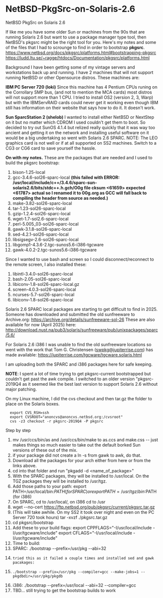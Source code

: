 # NetBSD-PkgSrc-on-Solaris-2.6
NetBSD PkgSrc on Solaris 2.6

If like me you have some older Sun or machines from the 90s that are running Solaris 2.6 but want to use a package manager type tool, then NetBSD's pkgsrc might be the right tool for you. Here's my notes and some of the files that I had to scrounge to find in order to bootstrap **pkgsrc**.
https://www.netbsd.org/docs/pkgsrc/platforms.html#bootstrapping-pkgsrc
https://ludd.ltu.se/~ragge/htdocs/Documentation/pkgsrc/platforms.html

Background
I have been getting some of my vintage servers and workstations back up and running. I have 2 machines that will not support running NetBSD or other Opensource distros. These machines are:

**IBM PC Server 720 (loki)**
Since this machine has 4 Pentium CPUs runing on the Corrollary SMP bus, (and not to mention the MCA cards) most distros will not support more than 1 CPU. I tried to install OS2 (version 2, 3, Warp) but with the IBMServRAID cards could never get it working even though IBM still has information on their website that says how to do it. It doesn't work. 

**Sun SparcStation 2 (shelob)**
I wanted to install either NetBSD or NextStep on it but no matter which CDROM I used couldn't get them to boot. So decided to try out SunOS 4.1.4 but relized really quickly that it was way too ancient and getting it on the network and installing useful software on it would be a big undertaking so went with Solaris 2.6 SPARC. 
NOTE: The LEO graphics card is not well or if at all supported on SS2 machines. Switch to a CG3 or CG6 card to save yourself the hassle.

**On with my notes.**
These are the packages that are needed and I used to build the pkgsrc bootstrap:
1. bison-1.25-local
2. gcc-3.4.6-sol26-sparc-local **(this failed with ERROR: /usr/local/include/c++/3.4.6/sparc-sun-solaris2.6/bits/stdc++.h.gch/O0g file cksum <61659> expected <61787> actual so I renamed it to 00g.org as GCC will fall back to compiling the header from source as needed.)**
3. make-3.82-sol26-sparc-local
4. tar-1.23-sol26-sparc-local
5. gzip-1.2.4-sol26-sparc-local
6. wget-1.7-sol2.6-sparc-local
7. perl-5.005_03-sol26-sparc-local
8. gawk-3.1.8-sol26-sparc-local
9. sed-4.2.1-sol26-sparc-local
10. libsigsegv-2.6-sol26-sparc-local
12. libgomp1-4.3.6-2.tgc-sunos5.6-i386-tgcware
13. gawk-4.0.2-2.tgc-sunos5.6-i386-tgcware


Since I wanted to use bash and screen so I could disconnect/reconnect to the remote screen, I also installed these:
1. libintl-3.4.0-sol26-sparc-local
2. bash-2.05-sol26-sparc-local
3. libiconv-1.8-sol26-sparc-local.gz
4. screen-4.0.3-sol26-sparc-local
5. ncurses-5.7-sol26-sparc-local
6. libiconv-1.8-sol26-sparc-local 

Solaris 2.6 SPARC local packages are starting to get difficult to find in 2025. Someone has downloaded and submitted the old sunfreeware to Archive.org:
https://archive.org/details/sunfreeware-sol-26
These are also available for now (April 2025) here: http://download.nust.na/pub3/solaris/sunfreeware/pub/unixpackages/sparc/5.6/

For Solaris 2.6 i386 I was unable to find the old sunfreeware locations so went with the work that Tom G. Christensen (swpkg@jupiterrise.com) has made available:
https://jupiterrise.com/tgcware/tgcware.solaris.html

I am uploading both the SPARC and i386 packages here for safe keeping.

**NOTE**: I spent a lot of time trying to get pkgsrc-current bootstrapped but couldn't get past the awk compile. I switched to an older version "pkgsrc-2019Q4 as it seemed like the best last version to support Solaris 2.6 without major patching. 

On my Linux machine, I did the cvs checkout and then tar.gz the folder to place on the Solaris boxes.
      
      export CVS_RSH=ssh
      export CVSROOT="anoncvs@anoncvs.netbsd.org:/cvsroot"
      cvs -z3 checkout -r pkgsrc-2019Q4 -P pkgsrc

Step by step
1. mv /usr/ccs/bin/as and /usr/ccs/bin/make to as.ccs and make.css -- just makes things so much easier to take out the default borked Sun versions of these out of the mix.
2. if your package did not create a ln -s from gawk to awk, do that.
3. Download all the packages for your arch either from here or from the links above.
4. cd into that folder and run "pkgadd -d <name_of_package>"
5. With the SPARC packages, they will be installed to /usr/local. On the TGZ packages they will be installed to /usr/tgz.
6. Add those paths to your path: export PATH=/usr/local/bin:$PATH (for SPARC) or export PATH=/usr/tgz/bin:$PATH (for i386)
7. On SPARC, cd to /usr/local/, on i386 cd to /usr
8. wget --no-cert https://ftp.netbsd.org/pub/pkgsrc/current/pkgsrc.tar.gz
9. (This will take awhile. On my SS2 it took over night and even on the PC Server 720 took hours) tar -xvzf ./pkgsrc.tar.gz
10. cd pkgsrc/bootstrap
11. Add these to your build flags:
      export CPPFLAGS="-I/usr/local/include -I/usr/tgcware/include"
      export CFLAGS="-I/usr/local/include -I/usr/tgcware/include"
12. Time to build:
13.   SPARC: ./bootstrap --prefix=/usr/pkg --abi=32
14.     tried this as it failed a couple times and installed sed and gawk pacakages:
15.     ./bootstrap --prefix=/usr/pkg --compiler=gcc --make-jobs=1 --pkgdbdir=/usr/pkg/pkgdb
16.   i386: ./bootstrap --prefix=/usr/local --abi=32 --compiler=gcc
17. TBD... still trying to get the bootstrap builds to work
